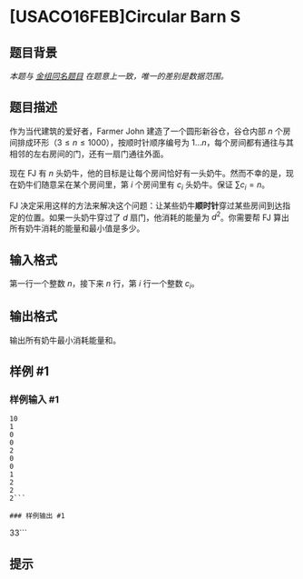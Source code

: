 # [USACO16FEB]Circular Barn S

## 题目背景

*本题与 [金组同名题目](/problem/P6170) 在题意上一致，唯一的差别是数据范围。*

## 题目描述

作为当代建筑的爱好者，Farmer John 建造了一个圆形新谷仓，谷仓内部 $n$ 个房间排成环形（$3 \leq n \leq 1000$），按顺时针顺序编号为 $1\ldots n$，每个房间都有通往与其相邻的左右房间的门，还有一扇门通往外面。

现在 FJ 有 $n$ 头奶牛，他的目标是让每个房间恰好有一头奶牛。然而不幸的是，现在奶牛们随意呆在某个房间里，第 $i$ 个房间里有 $c_i$ 头奶牛。保证 $\sum c_i =n$。

FJ 决定采用这样的方法来解决这个问题：让某些奶牛**顺时针**穿过某些房间到达指定的位置。如果一头奶牛穿过了 $d$ 扇门，他消耗的能量为 $d^2$。你需要帮 FJ 算出所有奶牛消耗的能量和最小值是多少。

## 输入格式

第一行一个整数 $n$，接下来 $n$ 行，第 $i$ 行一个整数 $c_i$。

## 输出格式

输出所有奶牛最小消耗能量和。

## 样例 #1

### 样例输入 #1
```
10
1
0
0
2
0
0
1
2
2
2```

### 样例输出 #1

```
33```

## 提示


